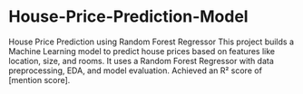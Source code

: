 # House-Price-Prediction-Model
House Price Prediction using Random Forest Regressor  This project builds a Machine Learning model to predict house prices based on features like location, size, and rooms. It uses a Random Forest Regressor with data preprocessing, EDA, and model evaluation. Achieved an R² score of [mention score]. 
